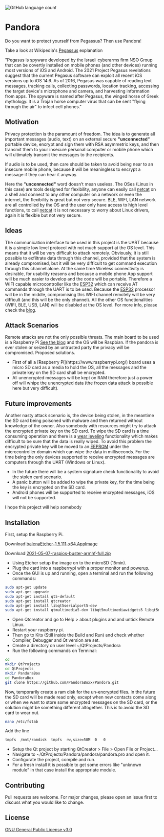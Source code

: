 ![GitHub language count](https://img.shields.io/github/languages/count/PandoraBoxx/Pandora)

# Pandora
Do you want to protect yourself from Pegassus? Then use Pandora!

Take a look at Wikipedia's [Pegassus](https://en.wikipedia.org/wiki/Pegasus_(spyware)) explanation

"Pegasus is spyware developed by the Israeli cyberarms firm NSO Group that can be covertly installed on mobile phones
(and other devices) running most versions of iOS and Android. The 2021 Project Pegasus revelations suggest that the
current Pegasus software can exploit all recent iOS versions up to iOS 14.6. As of 2016, Pegasus was capable of
reading text messages, tracking calls, collecting passwords, location tracking, accessing the target device's
microphone and camera, and harvesting information from apps. The spyware is named after Pegasus, the winged horse
of Greek mythology. It is a Trojan horse computer virus that can be sent "flying through the air" to infect cell phones."

## Motivation
Privacy protection is the paramount of freedom.
The idea is to generate all important messages (audio, text) on an external secure <b>"unconnected"</b> portable device,
encrypt and sign them with RSA asymmetric keys, and then transmit them to your insecure personal computer or mobile phone
which will ultimately transmit the messages to the recipients.

If audio is to be used, then care should be taken to avoid being near to an insecure mobile phone, because it will be
meaningless to encrypt a message if they can hear it anyway.

Here the <b>"unconnected"</b> word doesn't mean useless. The OSes (Linux in this case) are tools designed for flexibility,
anyone can easily call [netcat](https://en.wikipedia.org/wiki/Netcat) on a shell and connect to any other computer on a
network or even the internet, the flexibility is great but not very secure. BLE, WIFI, LAN network are all controlled by
the OS and the user only have access to high level functions, to call [netcat](https://en.wikipedia.org/wiki/Netcat) it
is not necessary to worry about Linux drivers, again it is flexible but not very secure.

## Ideas
The communication interface to be used in this project is the UART because it is a simple low level protocol with not much support
at the OS level. This means that it will be very difficult to attack remotely.
Obviously, it is still possible to exfiltrate data through this channel, provided that the system is already compromised, but it
will be very difficult to get command execution through this channel alone.
At the same time Wireless connectivity is desirable, for usability reasons and because a mobile phone App support will be much
easier to develop and the code will be portable.
Therefore a WIFI capable microcontroller like the [ESP32](https://www.espressif.com/en/products/socs/esp32) which can receive AT
commands through the UART is to be used.
Because the [ESP32](https://www.espressif.com/en/products/socs/esp32) processor will be in the middle, compromising this WIFI
channel remotely will be very difficult (and this will be the only channel).
All the other OS functionalities (WIFI, BLE, USB, LAN) will be disabled at the OS level.
For more info, please check the [blog](https://cybersecminds.blogspot.com/2021/10/cyber-security-mind.html).

## Attack Scenarios
Remote attacks are not the only possible threats. The main board to be used is a Raspberry Pi [See the blog](https://cybersecminds.blogspot.com/)
and the OS will be Raspbian. If the pandora is ever stolen or seized by an untrusted party the privacy will be compromised.
Proposed solutions.
<ul>
<li>First of all a [Raspberry Pi](https://www.raspberrypi.org/) board uses a micro SD card as a media to hold the OS, all the messages and the
private key on the SD card shall be encrypted.</li>
<li>All unencrypted messages will be kept on RAM therefore just a power off will whipe the unencrypted
data (the frozen data attack is possible here but very difficult).</li>
</ul>

## Future improvements
Another nasty attack scenario is, the device being stolen, in the meantime the SD card being poisoned with malware and then returned without
knowledge of the owner.
Also somebody with resources might try to attack the encrypted private key on the SD card. To wipe the SD card is a time consuming operation
and there is a [wear leveling](https://en.wikipedia.org/wiki/Wear_leveling) functionality which makes difficult to be sure that the data is
really wiped. To avoid this problem the encrypted private key will be moved to an [EEPROM](https://en.wikipedia.org/wiki/EEPROM) under the
microcontroller domain which can wipe the data in milliseconds.
For the time being the only devices supported to receive encrypted messages are computers through the UART (Windows or Linux).

<ul>
<li>In the future there will be a system signature check functionality to avoid the stolen card scenario.</li>
<li>A panic button will be added to wipe the private key, for the time being the key is encrypted on the SD card.</li>
<li>Android phones will be supported to receive encrypted messages, iOS will not be supported.</li>
</ul>

I hope this project will help somebody

## Installation
First, setup the Raspberry Pi.

Download [balenaEtcher-1.5.111-x64.AppImage](https://www.balena.io/etcher/)

Download [2021-05-07-raspios-buster-armhf-full.zip](https://downloads.raspberrypi.org/raspios_armhf/images/raspios_armhf-2021-05-28/2021-05-07-raspios-buster-armhf.zip)
<ul>
<li>Using Etcher setup the image on to the microSD (15min).</li>
<li>Plug the card into a raspberrypi with a proper monitor and powerup.</li>
<li>Once the GUI is up and running, open a terminal and run the following commands:</li>
</ul>

```bash
sudo apt-get update
sudo apt-get upgrade
sudo apt-get install qt5-default
sudo apt-get install qtcreator
sudo apt-get install libqt5serialport5-dev
sudo apt-get install qtmultimedia5-dev libqt5multimediawidgets5 libqt5multimedia5-plugins libqt5multimedia5
```

<ul>
<li>Open Qtcreator and go to Help > about plugins and and untick Remote Linux.</li>
<li>Restart your raspberry pi.</li>
<li>Then go to Kits (Still inside the Build and Run) and check whether Compiler, Debugger and Qt version are set.</li>
<li>Create a directory on user level ~/QtProjects/Pandora</li>
<li>Run the following commands on Terminal:</li>
</ul>

```bash
cd
mkdir QtProjects
cd QtProjects
mkdir PandoraBox
cd PandoraBox
git clone https://github.com/PandoraBoxx/Pandora.git
```

Now, temporarily create a ram disk for the un-encrypted files.
In the future the SD card will be made read only, except when new contacts come along or
when we want to store some encrypted messages on the SD card, or the solution might be
something different altogether. This is to avoid the SD card to wear out.

```bash
nano /etc/fstab 
```
Add the line

```bash
tmpfs  /mnt/ramdisk  tmpfs  rw,size=50M  0   0
```

<ul>
<li>Setup the Qt project by starting QtCreator > File > Open File or Project...</li>
<li>Navigate to ~/QtProjects/Pandora/pandora/pandora.pro and open it.</li>
<li>Configurate the project, compile and run.</li>
<li>For a fresh install it is possible to get some errors like "unknown module" in that case install the appropriate module.</li>
</ul>

## Contributing
Pull requests are welcome. For major changes, please open an issue first to discuss what you would like to change.

## License
[GNU General Public License v3.0](https://choosealicense.com/licenses/gpl-3.0/)

